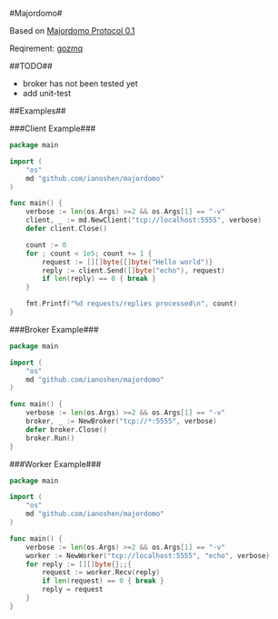 #Majordomo#

Based on [Majordomo Protocol 0.1](http://rfc.zeromq.org/spec:7)

Reqirement: [gozmq](http://github.com/alecthomas/gozmq)

##TODO##

* broker has not been tested yet
* add unit-test

##Examples##

###Client Example###

```go
package main

import (
    "os"
    md "github.com/ianoshen/majordomo"
)

func main() {
    verbose := len(os.Args) >=2 && os.Args[1] == "-v"
    client, _ := md.NewClient("tcp://localhost:5555", verbose)
    defer client.Close()

    count := 0
    for ; count < 1e5; count += 1 {
        request := [][]byte{[]byte("Hello world")}
        reply := client.Send([]byte("echo"), request)
        if len(reply) == 0 { break }
    }

    fmt.Printf("%d requests/replies processed\n", count)
}
```

###Broker Example###

```go
package main

import (
    "os"
    md "github.com/ianoshen/majordomo"
)

func main() {
    verbose := len(os.Args) >=2 && os.Args[1] == "-v"
    broker, _ := NewBroker("tcp://*:5555", verbose)
    defer broker.Close()
    broker.Run()
}
```

###Worker Example###

```go
package main

import (
    "os"
    md "github.com/ianoshen/majordomo"
)

func main() {
    verbose := len(os.Args) >=2 && os.Args[1] == "-v"
    worker := NewWorker("tcp://localhost:5555", "echo", verbose)
    for reply := [][]byte{};;{
        request := worker.Recv(reply)
        if len(request) == 0 { break }
        reply = request
    }
}
```
